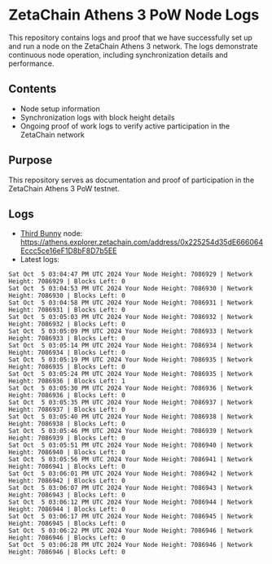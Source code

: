 # ZetaChain Athens 3 PoW Node Logs
This repository contains logs and proof that we have successfully set up and run a node on the ZetaChain Athens 3 network. The logs demonstrate continuous node operation, including synchronization details and performance.

## Contents
- Node setup information
- Synchronization logs with block height details
- Ongoing proof of work logs to verify active participation in the ZetaChain network

## Purpose
This repository serves as documentation and proof of participation in the ZetaChain Athens 3 PoW testnet.

## Logs

- [Third Bunny](https://thirdbunny.xyz/) node: https://athens.explorer.zetachain.com/address/0x225254d35dE666064Eccc5ce16eF1D8bF8D7b5EE
- Latest logs:
```
Sat Oct  5 03:04:47 PM UTC 2024 Your Node Height: 7086929 | Network Height: 7086929 | Blocks Left: 0
Sat Oct  5 03:04:53 PM UTC 2024 Your Node Height: 7086930 | Network Height: 7086930 | Blocks Left: 0
Sat Oct  5 03:04:58 PM UTC 2024 Your Node Height: 7086931 | Network Height: 7086931 | Blocks Left: 0
Sat Oct  5 03:05:03 PM UTC 2024 Your Node Height: 7086932 | Network Height: 7086932 | Blocks Left: 0
Sat Oct  5 03:05:09 PM UTC 2024 Your Node Height: 7086933 | Network Height: 7086933 | Blocks Left: 0
Sat Oct  5 03:05:14 PM UTC 2024 Your Node Height: 7086934 | Network Height: 7086934 | Blocks Left: 0
Sat Oct  5 03:05:19 PM UTC 2024 Your Node Height: 7086935 | Network Height: 7086935 | Blocks Left: 0
Sat Oct  5 03:05:24 PM UTC 2024 Your Node Height: 7086935 | Network Height: 7086936 | Blocks Left: 1
Sat Oct  5 03:05:30 PM UTC 2024 Your Node Height: 7086936 | Network Height: 7086936 | Blocks Left: 0
Sat Oct  5 03:05:35 PM UTC 2024 Your Node Height: 7086937 | Network Height: 7086937 | Blocks Left: 0
Sat Oct  5 03:05:40 PM UTC 2024 Your Node Height: 7086938 | Network Height: 7086938 | Blocks Left: 0
Sat Oct  5 03:05:46 PM UTC 2024 Your Node Height: 7086939 | Network Height: 7086939 | Blocks Left: 0
Sat Oct  5 03:05:51 PM UTC 2024 Your Node Height: 7086940 | Network Height: 7086940 | Blocks Left: 0
Sat Oct  5 03:05:56 PM UTC 2024 Your Node Height: 7086941 | Network Height: 7086941 | Blocks Left: 0
Sat Oct  5 03:06:01 PM UTC 2024 Your Node Height: 7086942 | Network Height: 7086942 | Blocks Left: 0
Sat Oct  5 03:06:07 PM UTC 2024 Your Node Height: 7086943 | Network Height: 7086943 | Blocks Left: 0
Sat Oct  5 03:06:12 PM UTC 2024 Your Node Height: 7086944 | Network Height: 7086944 | Blocks Left: 0
Sat Oct  5 03:06:17 PM UTC 2024 Your Node Height: 7086945 | Network Height: 7086945 | Blocks Left: 0
Sat Oct  5 03:06:22 PM UTC 2024 Your Node Height: 7086946 | Network Height: 7086946 | Blocks Left: 0
Sat Oct  5 03:06:28 PM UTC 2024 Your Node Height: 7086946 | Network Height: 7086946 | Blocks Left: 0
```
